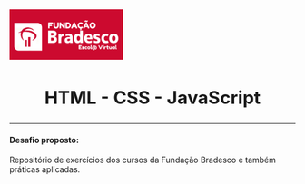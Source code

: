 <img src="img/ico.png" width="200"/>

## <center><h2>HTML - CSS - JavaScript</h2></center>

<hr>
<h4><b>Desafio proposto:</b></h4>

Repositório de exercícios dos cursos da Fundação Bradesco e também práticas aplicadas.

